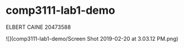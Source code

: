 # comp3111-lab1-demo

ELBERT CAINE
20473588

![](comp3111-lab1-demo/Screen Shot 2019-02-20 at 3.03.12 PM.png)
